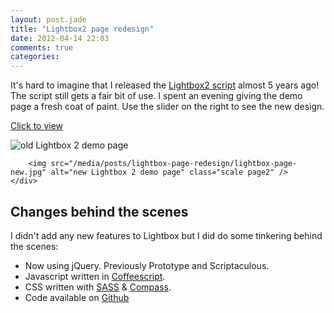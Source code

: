 ```yaml
---
layout: post.jade
title: "Lightbox2 page redesign"
date: 2012-04-14 22:03
comments: true
categories:
---
```

It's hard to imagine that I released the <a href="http://lokeshdhakar.com/projects/lightbox2">Lightbox2 script</a> almost 5 years ago! The script still gets a fair bit of use. I spent an evening giving the demo page a fresh coat of paint. Use the slider on the right to see the new design.

<div id="wiper" class="wiper lightboxPageRedesign">

  <a href="http://lokeshdhakar.com/projects/lightbox2" class="button pageButton">Click to view</a>
  <div class="wiperPages">
    <a href="http://lokeshdhakar.com/projects/lightbox2">
      <div class="page2shine"></div>
    </a>
    <div class="page1">
      <img src="/media/posts/lightbox-page-redesign/lightbox-page-old.jpg" alt="old Lightbox 2 demo page" class="scale page1" />
    </div>
    <div class="page2">

        <img src="/media/posts/lightbox-page-redesign/lightbox-page-new.jpg" alt="new Lightbox 2 demo page" class="scale page2" />
    </div>
  </div>

  <div class="wiperSlider container">
    <div href="#" class="wiperSliderButton"></div>
    <div class="wiperSlide"></div>
  </div>

</div>

## Changes behind the scenes
I didn't add any new features to Lightbox but I did do some tinkering behind the scenes:

*   Now using jQuery. Previously Prototype and Scriptaculous.
*   Javascript written in [Coffeescript](http://coffeescript.org/).
*   CSS written with [SASS](http://sass-lang.com/) &amp; [Compass](http://compass-style.org/).
*   Code available on [Github](https://github.com/lokesh/lightbox2)


<script>
  $LAB
    .script("{{ root_url }}/javascripts/libs/jquery-1.7.1.min.js").wait()
    .script("{{ root_url }}/javascripts/libs/jquery-ui-1.8.18.custom.min.js").wait()
    .script("{{ root_url }}/javascripts/libs/jquery.ui.touch-punch.min.js").wait()
    .script("{{ root_url }}/javascripts/posts/lightbox-page-redesign.js");
</script>
